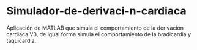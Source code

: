 # Simulador-de-derivaci-n-cardiaca
Aplicación de MATLAB que simula el comportamiento de la derivación cardiaca V3, de igual forma simula el comportamiento de la bradicardia y taquicardia.
